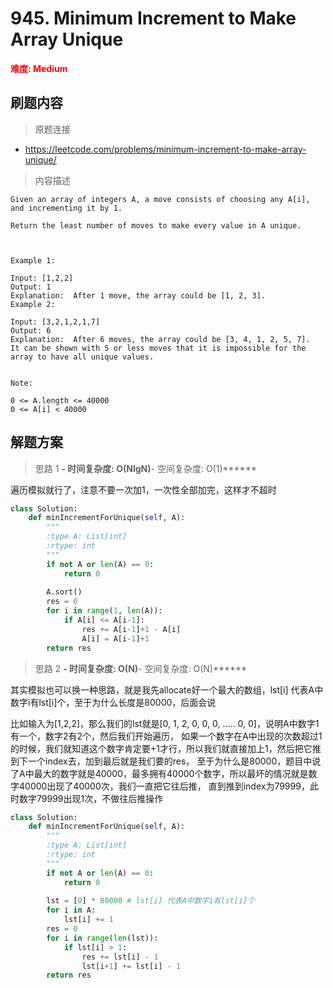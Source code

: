# 945. Minimum Increment to Make Array Unique

**<font color=red>难度: Medium</font>**

## 刷题内容

> 原题连接

* https://leetcode.com/problems/minimum-increment-to-make-array-unique/

> 内容描述

```
Given an array of integers A, a move consists of choosing any A[i], and incrementing it by 1.

Return the least number of moves to make every value in A unique.

 

Example 1:

Input: [1,2,2]
Output: 1
Explanation:  After 1 move, the array could be [1, 2, 3].
Example 2:

Input: [3,2,1,2,1,7]
Output: 6
Explanation:  After 6 moves, the array could be [3, 4, 1, 2, 5, 7].
It can be shown with 5 or less moves that it is impossible for the array to have all unique values.
 

Note:

0 <= A.length <= 40000
0 <= A[i] < 40000
```

## 解题方案

> 思路 1
******- 时间复杂度: O(NlgN)******- 空间复杂度: O(1)******

遍历模拟就行了，注意不要一次加1，一次性全部加完，这样才不超时

```python
class Solution:
    def minIncrementForUnique(self, A):
        """
        :type A: List[int]
        :rtype: int
        """
        if not A or len(A) == 0:
            return 0
        
        A.sort()
        res = 0
        for i in range(1, len(A)):
            if A[i] <= A[i-1]:
                res += A[i-1]+1 - A[i]
                A[i] = A[i-1]+1
        return res
```





> 思路 2
******- 时间复杂度: O(N)******- 空间复杂度: O(N)******

其实模拟也可以换一种思路，就是我先allocate好一个最大的数组，lst[i] 代表A中数字i有lst[i]个，至于为什么长度是80000，后面会说

比如输入为[1,2,2]，那么我们的lst就是[0, 1, 2, 0, 0, 0, ..... 0, 0]，说明A中数字1有一个，数字2有2个，然后我们开始遍历，
如果一个数字在A中出现的次数超过1的时候，我们就知道这个数字肯定要+1才行，所以我们就直接加上1，然后把它推到下一个index去，加到最后就是我们要的res，
至于为什么是80000，题目中说了A中最大的数字就是40000，最多拥有40000个数字，所以最坏的情况就是数字40000出现了40000次，我们一直把它往后推，
直到推到index为79999，此时数字79999出现1次，不做往后推操作


```python
class Solution:
    def minIncrementForUnique(self, A):
        """
        :type A: List[int]
        :rtype: int
        """
        if not A or len(A) == 0:
            return 0
        
        lst = [0] * 80000 # lst[i] 代表A中数字i有lst[i]个
        for i in A:
            lst[i] += 1
        res = 0
        for i in range(len(lst)):
            if lst[i] > 1:
                res += lst[i] - 1
                lst[i+1] += lst[i] - 1
        return res
```
























